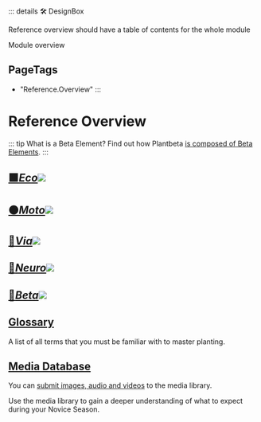 ::: details 🛠 <dev>DesignBox</dev> 

Reference overview should have a table of contents for the whole module

Module overview 
<h2>PageTags</h2>

- "Reference.Overview"
:::

# Reference Overview

::: tip What is a Beta Element?
Find out how Plantbeta [is composed of Beta Elements](/reference/Beta/BetaOverview). 
:::

## [<eco>**🟩___Eco___**</eco>![](/Eco/Eco_Emoji.png)](/reference/Eco/EcoOverview) 

## [<moto>**🟠___Moto___**</moto>![](/Moto/Moto_Emoji.png)](/reference/Moto/MotoOverview)

## [<via>**🔺___Via___**</via>![](/Via/Via_Emoji.png)](/reference/Via/ViaOverview)

## [<neuro>**💜___Neuro___**</neuro>![](/Neuro/Neuro_Emoji.png)](/reference/Neuro/NeuroOverview)


## [<beta>**🔷___Beta___**</beta>![](/Beta/Beta_Emoji.png)](/reference/Beta/BetaOverview)


## [Glossary](/reference/glossary/Glossary)

A list of all terms that you must be familiar with to master planting.

## [Media Database](/reference/media/Overview)

You can [submit images, audio and videos](/dev/Contribute) to the media library.

Use the media library to gain a deeper understanding of what to expect during your Novice Season.




